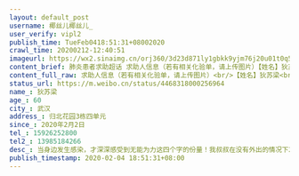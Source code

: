 ```yaml
---
layout: default_post
username: 椰丝儿椰丝儿_
user_verify: vipl2
publish_time: TueFeb0418:51:31+08002020
crawl_time: 20200212-12:40:51
imageurl: https://wx2.sinaimg.cn/orj360/3d23d871ly1gbkk9yjm76j20u01t0q51.jpg,https://wx1.sinaimg.cn/orj360/3d23d871ly1gbkkaazwmbj21400u0dlx.jpg,https://wx4.sinaimg.cn/orj360/3d23d871ly1gbkkaaeuhnj21400u0dio.jpg
content_brief: 肺炎患者求助超话 求助人信息（若有相关化验单，请上传图片）【姓名】狄苏梁【年龄】60【所在城市】武汉【所在小区、社区】归北花园3栋四单元【患病时间】2020年2月2日【联系方式】15926252800【其他紧急联系人】13985184266【病情描述】 当身边发生感染，才深深感受到无能为力这四个字的 ...全文
content_full_raw: 求助人信息（若有相关化验单，请上传图片）<br/>【姓名】狄苏梁<br/>【年龄】60<br/>【所在城市】武汉<br/>【所在小区、社区】归北花园3栋四单元<br/>【患病时间】2020年2月2日<br/>【联系方式】15926252800<br/>【其他紧急联系人】13985184266<br/>【病情描述】当身边发生感染，才深深感受到无能为力这四个字的份量！我叔叔在没有外出的情况下2月2号开始腹泻，浑身无力，没有发热，今天4号早上弟弟打电话说他开始呕血和便血，没有发热，无法下床，我们首先考虑消化道出血，联系120，被告知排队400多人急救车无法安排，弟弟只能自己开车把叔叔送到同济医院急诊内科就诊。急诊做ct排查发现合并肺部感染，不能进行止血治疗要求病人转到发热门诊，但是发热门诊今天的号已经没有了，也不接受病人治疗，但是他还在吐血啊。。没办法只能联系其他定点医院所有医院回复都是不收，我们就只能重头跟社区联系，社区告知让我们联系卫生服务中心，卫生服务中心说既然确诊疑是又这么危重她们也无法处理，上级医院也已经收满，让我们联系120询问哪里有可以接受病人的医院，联系120又被告知120排队病人有400多她们无法处理，她们也不知道哪里有医院可以调配，让我们联系市长热线12345，最后联系了市长热线，倒是仔细询问了病人情况，然后留了信息让我们等电话安排，这一等就是5个小时。。。没有回复，没有治疗，病人就这样躺在门诊大厅等待，并且还在吐血，不知道如果真是新冠感染这吐出来的血在空气中又会感染多少人，在层层打电话求助的过程中，120建议我们自己开车把病人带到每家定点医院去试看能不能运气好碰到哪家能收，这样的病人不断在吐血的病人能够自己满武汉的去找医院去碰运气么？目前还在同济医院排队等到做核酸筛查，等市长热线的安排，不知道新开的火神山要怎样的病人才能去，也不知道每天数据报道的增加的床位都在哪里，现在羡慕那些能躺在医院住院部接受治疗的病人，能做的只有等待。。。。<br/>之所以写了这么多，就是通过自己的经历告诉大家，不要侥幸不要出门，保护自己不要感染，现在能治疗的都是运气好的，大多数都是我们这样不管你有多危重，没有床位没有治疗，这个就是现实，切肤之痛！<adata-url="http://t.cn/R2WxQOQ"href="http://weibo.com/p/1001018008642010000000000"data-hide=""><spanclass='url-icon'><imgstyle='width:1rem;height:1rem'src='https://h5.sinaimg.cn/upload/2015/09/25/3/timeline_card_small_location_default.png'></span><spanclass="surl-text">武汉</span></a>
status_url: https://m.weibo.cn/status/4468318000256964
name_: 狄苏梁
age_: 60
city_: 武汉
address_: 归北花园3栋四单元
since_: 2020年2月2日
tel_: 15926252800
tel2_: 13985184266
desc_: 当身边发生感染，才深深感受到无能为力这四个字的份量！我叔叔在没有外出的情况下2月2号开始腹泻，浑身无力，没有发热，今天4号早上弟弟打电话说他开始呕血和便血，没有发热，无法下床，我们首先考虑消化道出血，联系120，被告知排队400多人急救车无法安排，弟弟只能自己开车把叔叔送到同济医院急诊内科就诊。急诊做ct排查发现合并肺部感染，不能进行止血治疗要求病人转到发热门诊，但是发热门诊今天的号已经没有了，也不接受病人治疗，但是他还在吐血啊。。没办法只能联系其他定点医院所有医院回复都是不收，我们就只能重头跟社区联系，社区告知让我们联系卫生服务中心，卫生服务中心说既然确诊疑是又这么危重她们也无法处理，上级医院也已经收满，让我们联系120询问哪里有可以接受病人的医院，联系120又被告知120排队病人有400多她们无法处理，她们也不知道哪里有医院可以调配，让我们联系市长热线12345，最后联系了市长热线，倒是仔细询问了病人情况，然后留了信息让我们等电话安排，这一等就是5个小时。。。没有回复，没有治疗，病人就这样躺在门诊大厅等待，并且还在吐血，不知道如果真是新冠感染这吐出来的血在空气中又会感染多少人，在层层打电话求助的过程中，120建议我们自己开车把病人带到每家定点医院去试看能不能运气好碰到哪家能收，这样的病人不断在吐血的病人能够自己满武汉的去找医院去碰运气么？目前还在同济医院排队等到做核酸筛查，等市长热线的安排，不知道新开的火神山要怎样的病人才能去，也不知道每天数据报道的增加的床位都在哪里，现在羡慕那些能躺在医院住院部接受治疗的病人，能做的只有等待。。。。之所以写了这么多，就是通过自己的经历告诉大家，不要侥幸不要出门，保护自己不要感染，现在能治疗的都是运气好的，大多数都是我们这样不管你有多危重，没有床位没有治疗，这个就是现实，切肤之痛！<adata-url="http//t.cn/R2WxQOQ"href="http//weibo.com/p/1001018008642010000000000"data-hide=""><spanclass='url-icon'><imgstyle='width1rem;height1rem'src='https//h5.sinaimg.cn/upload/2015/09/25/3/timeline_card_small_location_default.png'></span><spanclass="surl-text">武汉</span></a>
publish_timestamp: 2020-02-04 18:51:31+08:00
---
```

